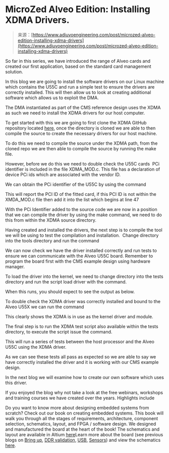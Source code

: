 <!--yml
category: 未分类
date: 2024-05-27 15:15:17
-->

# MicroZed Alveo Edition: Installing XDMA Drivers.

> 来源：[https://www.adiuvoengineering.com/post/microzed-alveo-edition-installing-xdma-drivers](https://www.adiuvoengineering.com/post/microzed-alveo-edition-installing-xdma-drivers)

So far in this series, we have introduced the range of Alveo cards and created our first application, based on the standard card management solution. 

In this blog we are going to install the software drivers on our Linux machine which contains the U55C and run a simple test to ensure the drivers are correctly installed. This will then allow us to look at creating additional software which allows us to exploit the DMA.

The DMA instantiated as part of the CMS reference design uses the XDMA as such we need to install the XDMA drivers for our host computer.

To get started with this we are going to first clone the XDMA GitHub repository located [here](https://github.com/Xilinx/dma_ip_drivers/tree/2022.1.5), once the directory is cloned we are able to then compile the source to create the necessary drivers for our host machine.

To do this we need to compile the source under the XDMA path, from the cloned repo we are then able to compile the source by running the make file.

However, before we do this we need to double check the U55C cards  PCi identifier is included in the file XDMA_MOD.c. This file has a declaration of device PCi ids which are associated with the vendor ID.

We can obtain the PCi identifier of the U55C by using the command

This will report the PCI ID of the fitted card, if this PCI ID is not within the XMDA_MOD.c file then add it into the list which begins at line 47

With the PCi Identifier added to the source code we are now in a position that we can compile the driver by using the make command, we need to do this from within the XDMA source directory.

Having created and installed the drivers, the next step is to compile the tool we will be using to test the compilation and installation.  Change directory into the tools directory and run the command

We can now check we have the driver installed correctly and run tests to ensure we can communicate with the Alveo U55C board. Remember to program the board first with the CMS example design using hardware manager.

To load the driver into the kernel, we need to change directory into the tests directory and run the script load driver with the command.

When this runs, you should expect to see the output as below.

To double check the XDMA driver was correctly installed and bound to the Alveo U55X we can run the command

This clearly shows the XDMA is in use as the kernel driver and module.

The final step is to run the XDMA test script also available within the tests directory, to execute the script issue the command.

This will run a series of tests between the host processor and the Alveo U55C using the XDMA driver.

As we can see these tests all pass as expected so we are able to say we have correctly installed the driver and it is working with our CMS example design.

In the next blog we will examine how to create our own software which uses this driver.

If you enjoyed the blog why not take a look at the free webinars, workshops and training courses we have created over the years. Highlights include

Do you want to know more about designing embedded systems from scratch? Check out our book on creating embedded systems. This book will walk you through all the stages of requirements, architecture, component selection, schematics, layout, and FPGA / software design. We designed and manufactured the board at the heart of the book! The schematics and layout are available in Altium [here](https://www.e3designers.com/altium-365)Learn more about the board (see previous blogs on [Bring up](https://www.adiuvoengineering.com/post/microzed-chronicles-configuring-zynq-on-a-custom-board), [DDR validation,](https://www.adiuvoengineering.com/post/microzed-chronicles-validating-your-custom-zynq-board-memory) [USB](https://www.adiuvoengineering.com/post/microzed-chronicles-smart-sensor-iot-board-getting-usb-up-and-running), [Sensors](https://www.adiuvoengineering.com/post/microzed-chronicles-petalinux-i2c-in-the-ps-and-axi-iic)) and view the schematics [here](https://www.adiuvoengineering.com/post/sensorsthink-board-schematic).